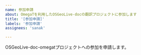 ```yaml
---
name: 参加申請
about: OmegaTを利用したOSGeoLive-docの翻訳プロジェクトに参加します
title: '[参加申請]'
labels: '参加申請'
assignees: 'sanak'

---
```


OSGeoLive-doc-omegatプロジェクトへの参加を申請します。
